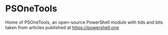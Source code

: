 # PSOneTools
Home of PSOneTools, an open-source PowerShell module with tids and bits taken from articles published at https://powershell.one
